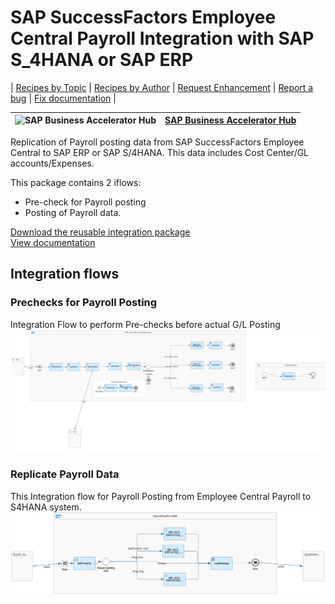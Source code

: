 # SAP SuccessFactors Employee Central Payroll Integration with SAP S_4HANA or SAP ERP

\| [Recipes by Topic](../../readme.md ) \| [Recipes by Author](../../author.md ) \| [Request Enhancement](https://github.com/SAP-samples/cloud-integration-flow/issues/new?assignees=&labels=Recipe%20Fix,enhancement&template=recipe-request.md&title=ImproveSAP%20SuccessFactors%20Employee%20Central%20Payroll%20Integration%20with%20SAP%20S_4HANA%20or%20SAP%20ERP ) \| [Report a bug](https://github.com/SAP-samples/cloud-integration-flow/issues/new?assignees=&labels=Recipe%20Fix,bug&template=bug_report.md&title=Issue%20withSAP%20SuccessFactors%20Employee%20Central%20Payroll%20Integration%20with%20SAP%20S_4HANA%20or%20SAP%20ERP ) \| [Fix documentation](https://github.com/SAP-samples/cloud-integration-flow/issues/new?assignees=&labels=Recipe%20Fix,documentation&template=bug_report.md&title=Docu%20fixSAP%20SuccessFactors%20Employee%20Central%20Payroll%20Integration%20with%20SAP%20S_4HANA%20or%20SAP%20ERP ) \|

![SAP Business Accelerator Hub](https://github.com/SAPAPIBusinessHub.png?size=50 ) | [SAP Business Accelerator Hub](https://api.sap.com/allcommunity) |
----|----|

Replication of Payroll posting data from SAP SuccessFactors Employee Central to SAP ERP or SAP S/4HANA. This data includes Cost Center/GL accounts/Expenses.

This package contains 2 iflows:

* Pre-check for Payroll posting
* Posting of Payroll data.

[Download the reusable integration package](SAPSuccessFactorsEmployeeCentralPayrollIntegrationwithSAPS_4HANAorSAPERP.zip)\
[View documentation](ConfigGuide_PayrollPostingFromSAPSucccessfactorsEmployeeCentralPayrolltoS4HANAorSAPERP.pdf)

## Integration flows

### Prechecks for Payroll Posting
Integration Flow to perform Pre-checks before actual G/L Posting\
![Prechecks for Payroll Posting](prechecks-for-payroll-posting.png)

### Replicate Payroll Data
This Integration flow for Payroll Posting from Employee Central Payroll to S4HANA system.\
![Replicate Payroll Data](replicate-payroll-data.png)
